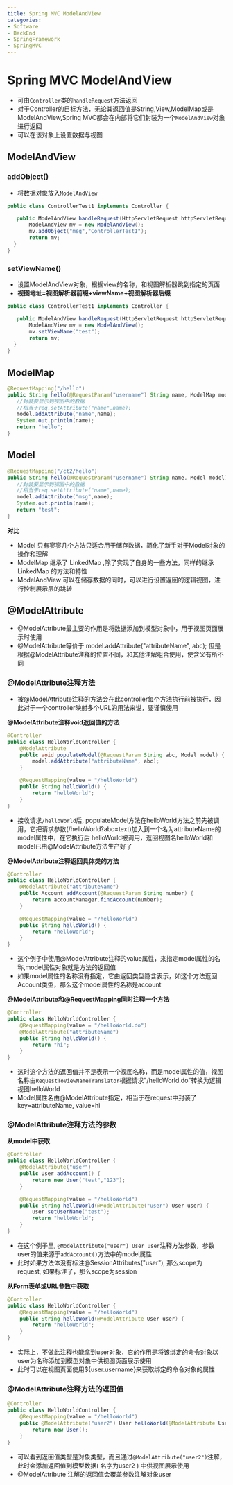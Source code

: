 ```yaml
---
title: Spring MVC ModelAndView
categories:
- Software
- BackEnd
- SpringFramework
- SpringMVC
---
```

# Spring MVC ModelAndView

- 可由`Controller`类的`handleRequest`方法返回
- 对于Controller的目标方法，无论其返回值是String,View,ModelMap或是ModelAndView,Spring MVC都会在内部将它们封装为一个`ModelAndView`对象进行返回
- 可以在该对象上设置数据与视图

## ModelAndView

### addObject()

- 将数据对象放入`ModelAndView`

```java
public class ControllerTest1 implements Controller {

   public ModelAndView handleRequest(HttpServletRequest httpServletRequest, HttpServletResponse httpServletResponse) throws Exception {
       ModelAndView mv = new ModelAndView();
       mv.addObject("msg","ControllerTest1");
       return mv;
  }
}
```

### setViewName()

- 设置ModelAndView对象，根据view的名称，和视图解析器跳到指定的页面
- **视图地址=视图解析器前缀+viewName+视图解析器后缀**

```java
public class ControllerTest1 implements Controller {

   public ModelAndView handleRequest(HttpServletRequest httpServletRequest, HttpServletResponse httpServletResponse) throws Exception {
       ModelAndView mv = new ModelAndView();
       mv.setViewName("test");
       return mv;
  }
}
```

## ModelMap

```java
@RequestMapping("/hello")
public String hello(@RequestParam("username") String name, ModelMap model){
   //封装要显示到视图中的数据
   //相当于req.setAttribute("name",name);
   model.addAttribute("name",name);
   System.out.println(name);
   return "hello";
}
```

## Model

```java
@RequestMapping("/ct2/hello")
public String hello(@RequestParam("username") String name, Model model){
   //封装要显示到视图中的数据
   //相当于req.setAttribute("name",name);
   model.addAttribute("msg",name);
   System.out.println(name);
   return "test";
}
```

**对比**

- Model 只有寥寥几个方法只适合用于储存数据，简化了新手对于Model对象的操作和理解
- ModelMap 继承了 LinkedMap ,除了实现了自身的一些方法，同样的继承 LinkedMap 的方法和特性
- ModelAndView 可以在储存数据的同时，可以进行设置返回的逻辑视图，进行控制展示层的跳转

## @ModelAttribute

- @ModelAttribute最主要的作用是将数据添加到模型对象中，用于视图页面展示时使用
- @ModelAttribute等价于 model.addAttribute("attributeName", abc); 但是根据@ModelAttribute注释的位置不同，和其他注解组合使用，使含义有所不同

### @ModelAttribute注释方法

- 被@ModelAttribute注释的方法会在此controller每个方法执行前被执行，因此对于一个controller映射多个URL的用法来说，要谨慎使用

**@ModelAttribute注释void返回值的方法**

```java
@Controller
public class HelloWorldController {
    @ModelAttribute
    public void populateModel(@RequestParam String abc, Model model) {
        model.addAttribute("attributeName", abc);
    }

    @RequestMapping(value = "/helloWorld")
    public String helloWorld() {
        return "helloWorld";
    }
}
```

- 接收请求`/helloWorld`后, populateModel方法在helloWorld方法之前先被调用，它把请求参数(/helloWorld?abc=text)加入到一个名为attributeName的model属性中，在它执行后 helloWorld被调用，返回视图名helloWorld和model已由@ModelAttribute方法生产好了

**@ModelAttribute注释返回具体类的方法**

```java
@Controller
public class HelloWorldController {
    @ModelAttribute("attributeName")
    public Account addAccount(@RequestParam String number) {
        return accountManager.findAccount(number);
    }

    @RequestMapping(value = "/helloWorld")
    public String helloWorld() {
        return "helloWorld";
    }
}
```

- 这个例子中使用@ModelAttribute注释的value属性，来指定model属性的名称,model属性对象就是方法的返回值
- 如果model属性的名称没有指定，它由返回类型隐含表示，如这个方法返回Account类型，那么这个model属性的名称是account

**@ModelAttribute和@RequestMapping同时注释一个方法**

```java
@Controller
public class HelloWorldController {
    @RequestMapping(value = "/helloWorld.do")
    @ModelAttribute("attributeName")
    public String helloWorld() {
        return "hi";
    }
}
```

- 这时这个方法的返回值并不是表示一个视图名称，而是model属性的值，视图名称由`RequestToViewNameTranslator`根据请求"/helloWorld.do"转换为逻辑视图helloWorld
- Model属性名由@ModelAttribute指定，相当于在request中封装了key=attributeName, value=hi

### @ModelAttribute注释方法的参数

**从model中获取**

```java
@Controller
public class HelloWorldController {
    @ModelAttribute("user")
    public User addAccount() {
        return new User("test","123");
    }

    @RequestMapping(value = "/helloWorld")
    public String helloWorld(@ModelAttribute("user") User user) {
        user.setUserName("test");
        return "helloWorld";
    }
}
```

- 在这个例子里, `@ModelAttribute("user") User user`注释方法参数，参数user的值来源于`addAccount()`方法中的model属性
- 此时如果方法体没有标注@SessionAttributes("user"), 那么scope为request, 如果标注了，那么scope为session

**从Form表单或URL参数中获取**

```java
@Controller
public class HelloWorldController {
    @RequestMapping(value = "/helloWorld")
    public String helloWorld(@ModelAttribute User user) {
        return "helloWorld";
    }
}
```

- 实际上，不做此注释也能拿到user对象，它的作用是将该绑定的命令对象以user为名称添加到模型对象中供视图页面展示使用
- 此时可以在视图页面使用${user.username}来获取绑定的命令对象的属性

### @ModelAttribute注释方法的返回值

```java
@Controller
public class HelloWorldController {
    @RequestMapping(value = "/helloWorld")
    public @ModelAttribute("user2") User helloWorld(@ModelAttribute User user) {
        return new User();
    }
}
```

- 可以看到返回值类型是对象类型，而且通过`@ModelAttribute("user2")`注解，此时会添加返回值到模型数据( 名字为user2 ) 中供视图展示使用
- @ModelAttribute 注解的返回值会覆盖参数注解对象user
